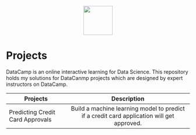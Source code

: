 <p align="center"><img src="https://user-images.githubusercontent.com/43314028/79369064-f4566480-7f82-11ea-9dd2-3e45d0f681db.png" height="80"></p>


# Projects
DataCamp is an online interactive learning for Data Science. This repository holds my solutions for DataCanmp projects which are designed by expert instructors on DataCamp.


| Projects      |Description    |
| ------------- |:-------------:|
| Predicting Credit Card Approvals      | Build a machine learning model to predict if a credit card application will get approved.|


